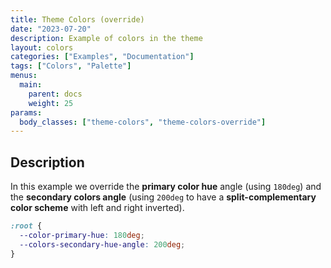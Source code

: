 ```yaml
---
title: Theme Colors (override)
date: "2023-07-20"
description: Example of colors in the theme
layout: colors
categories: ["Examples", "Documentation"]
tags: ["Colors", "Palette"]
menus:
  main:
    parent: docs
    weight: 25
params:
  body_classes: ["theme-colors", "theme-colors-override"]
---
```


## Description

In this example we override the **primary color hue** angle (using `180deg`) and
the **secondary colors angle** (using `200deg` to have a **split-complementary color
scheme** with left and right inverted).

```css
:root {
  --color-primary-hue: 180deg;
  --colors-secondary-hue-angle: 200deg;
}
```
